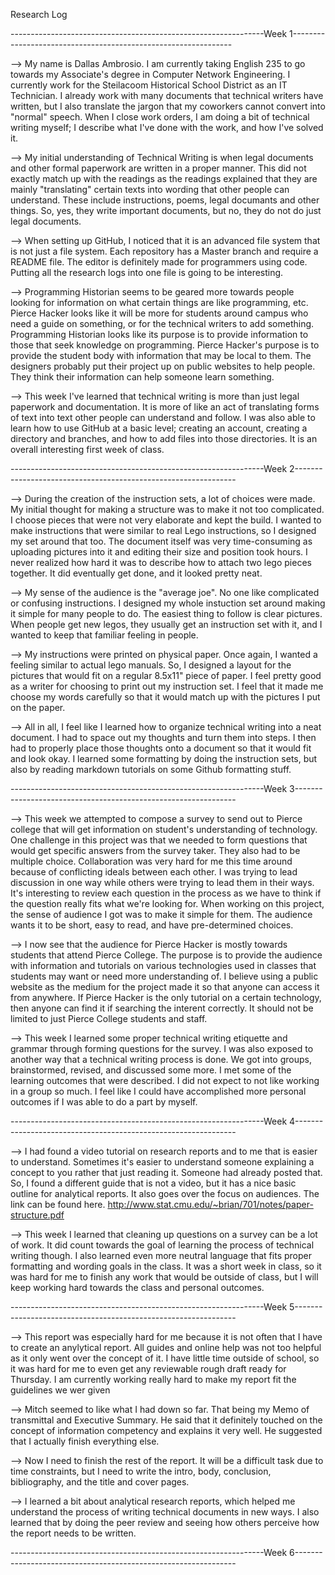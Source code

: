 Research Log


---------------------------------------------------------------Week 1---------------------------------------------------------------


--> My name is Dallas Ambrosio. I am currently taking English 235 to go towards my Associate's degree in Computer Network Engineering. I currently work for the Steilacoom Historical School District as an IT Technician. I already work with many documents that technical writers have written, but I also translate the jargon that my coworkers cannot convert into "normal" speech. When I close work orders, I am doing a bit of technical writing myself; I describe what I've done with the work, and how I've solved it.

--> My initial understanding of Technical Writing is when legal documents and other formal paperwork are written in a proper manner. This did not exactly match up with the readings as the readings explained that they are mainly "translating" certain texts into wording that other people can understand. These include instructions, poems, legal documants and other things. So, yes, they write important documents, but no, they do not do just legal documents.

--> When setting up GitHub, I noticed that it is an advanced file system that is not just a file system. Each repository has a Master branch and require a README file. The editor is definitely made for programmers using code. Putting all the research logs into one file is going to be interesting.

--> Programming Historian seems to be geared more towards people looking for information on what certain things are like programming, etc. Pierce Hacker looks like it will be more for students around campus who need a guide on something, or for the technical writers to add something. Programming Historian looks like its purpose is to provide information to those that seek knowledge on programming. Pierce Hacker's purpose is to provide the student body with information that may be local to them. The designers probably put their project up on public websites to help people. They think their information can help someone learn something.

--> This week I've learned that technical writing is more than just legal paperwork and documentation. It is more of like an act of translating forms of text into text other people can understand and follow. I was also able to learn how to use GitHub at a basic level; creating an account, creating a directory and branches, and how to add files into those directories. It is an overall interesting first week of class.



---------------------------------------------------------------Week 2---------------------------------------------------------------


--> During the creation of the instruction sets, a lot of choices were made. My initial thought for making a structure was to make it not too complicated. I choose pieces that were not very elaborate and kept the build. I wanted to make instructions that were similar to real Lego instructions, so I designed my set around that too. The document itself was very time-consuming as uploading pictures into it and editing their size and position took hours. I never realized how hard it was to describe how to attach two lego pieces together. It did eventually get done, and it looked pretty neat.

--> My sense of the audience is the "average joe". No one like complicated or confusing instructions. I designed my whole instuction set around making it simple for many people to do. The easiest thing to follow is clear pictures. When people get new legos, they usually get an instruction set with it, and I wanted to keep that familiar feeling in people.

--> My instructions were printed on physical paper. Once again, I wanted a feeling similar to actual lego manuals. So, I designed a layout for the pictures that would fit on a regular 8.5x11" piece of paper. I feel pretty good as a writer for choosing to print out my instruction set. I feel that it made me choose my words carefully so that it would match up with the pictures I put on the paper.

--> All in all, I feel like I learned how to organize technical writing into a neat document. I had to space out my thoughts and turn them into steps. I then had to properly place those thoughts onto a document so that it would fit and look okay. I learned some formatting by doing the instruction sets, but also by reading markdown tutorials on some Github formatting stuff.



---------------------------------------------------------------Week 3---------------------------------------------------------------


--> This week we attempted to compose a survey to send out to Pierce college that will get information on student's understanding of technology. One challenge in this project was that we needed to form questions that would get specific answers from the survey taker. They also had to be multiple choice. Collaboration was very hard for me this time around because of conflicting ideals between each other. I was trying to lead discussion in one way while others were trying to lead them in their ways. It's interesting to review each question in the process as we have to think if the question really fits what we're looking for. When working on this project, the sense of audience I got was to make it simple for them. The audience wants it to be short, easy to read, and have pre-determined choices.

--> I now see that the audience for Pierce Hacker is mostly towards students that attend Pierce College. The purpose is to provide the audience with information and tutorials on various technologies used in classes that students may want or need more understanding of. I believe using a public website as the medium for the project made it so that anyone can access it from anywhere. If Pierce Hacker is the only tutorial on a certain technology, then anyone can find it if searching the interent correctly. It should not be limited to just Pierce College students and staff.

--> This week I learned some proper technical writing etiquette and grammar through forming questions for the survey. I was also exposed to another way that a technical writing process is done. We got into groups, brainstormed, revised, and discussed some more. I met some of the learning outcomes that were described. I did not expect to not like working in a group so much. I feel like I could have accomplished more personal outcomes if I was able to do a part by myself.



---------------------------------------------------------------Week 4---------------------------------------------------------------


--> I had found a video tutorial on research reports and to me that is easier to understand. Sometimes it's easier to understand someone explaining a concept to you rather that just reading it. Someone had already posted that. So, I found a different guide that is not a video, but it has a nice basic outline for analytical reports. It also goes over the focus on audiences. The link can be found here. http://www.stat.cmu.edu/~brian/701/notes/paper-structure.pdf

--> This week I learned that cleaning up questions on a survey can be a lot of work. It did count towards the goal of learning the process of technical writing though. I also learned even more neutral language that fits proper formatting and wording goals in the class. It was a short week in class, so it was hard for me to finish any work that would be outside of class, but I will keep working hard towards the class and personal outcomes.



---------------------------------------------------------------Week 5---------------------------------------------------------------


--> This report was especially hard for me because it is not often that I have to create an anylytical report. All guides and online help was not too helpful as it only went over the concept of it. I have little time outside of school, so it was hard for me to even get any reviewable rough draft ready for Thursday. I am currently working really hard to make my report fit the guidelines we wer given

--> Mitch seemed to like what I had down so far. That being my Memo of transmittal and Executive Summary. He said that it definitely touched on the concept of information competency and explains it very well. He suggested that I actually finish everything else.

--> Now I need to finish the rest of the report. It will be a difficult task due to time constraints, but I need to write the intro, body, conclusion, bibliography, and the title and cover pages.

--> I learned a bit about analytical research reports, which helped me understand the process of writing technical documents in new ways. I also learned that by doing the peer review and seeing how others perceive how the report needs to be written.



---------------------------------------------------------------Week 6---------------------------------------------------------------
